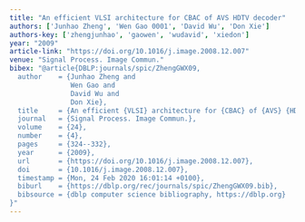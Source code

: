 ```yaml
---
title: "An efficient VLSI architecture for CBAC of AVS HDTV decoder"
authors: ['Junhao Zheng', 'Wen Gao 0001', 'David Wu', 'Don Xie']
authors-key: ['zhengjunhao', 'gaowen', 'wudavid', 'xiedon']
year: "2009"
article-link: "https://doi.org/10.1016/j.image.2008.12.007"
venue: "Signal Process. Image Commun."
bibex: "@article{DBLP:journals/spic/ZhengGWX09,
  author    = {Junhao Zheng and
               Wen Gao and
               David Wu and
               Don Xie},
  title     = {An efficient {VLSI} architecture for {CBAC} of {AVS} {HDTV} decoder},
  journal   = {Signal Process. Image Commun.},
  volume    = {24},
  number    = {4},
  pages     = {324--332},
  year      = {2009},
  url       = {https://doi.org/10.1016/j.image.2008.12.007},
  doi       = {10.1016/j.image.2008.12.007},
  timestamp = {Mon, 24 Feb 2020 16:01:14 +0100},
  biburl    = {https://dblp.org/rec/journals/spic/ZhengGWX09.bib},
  bibsource = {dblp computer science bibliography, https://dblp.org}
}"
---
```

